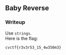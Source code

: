 ## Baby Reverse
  
### Writeup
Use `strings`.  
Here is the flag:  
```
cvctf{r3v3r53_15_4w350m3}
```  